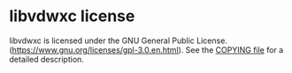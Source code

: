 # libvdwxc license

libvdwxc is licensed under the GNU General Public License. (https://www.gnu.org/licenses/gpl-3.0.en.html). See the [COPYING file](https://gitlab.com/libvdwxc/libvdwxc/-/blob/master/COPYING) for a detailed description.
